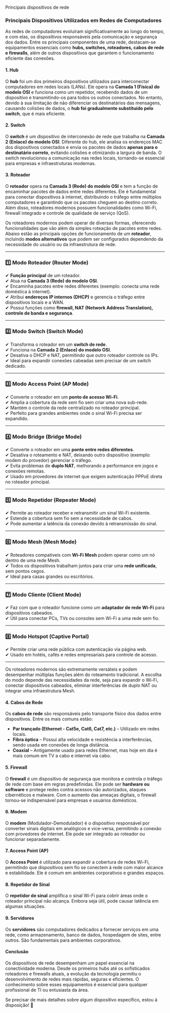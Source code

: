 Principais dispositivos de rede
### **Principais Dispositivos Utilizados em Redes de Computadores**  

As redes de computadores evoluíram significativamente ao longo do tempo, e com elas, os dispositivos responsáveis pela comunicação e segurança dos dados. Entre os principais componentes de uma rede, destacam-se equipamentos essenciais como **hubs, switches, roteadores, cabos de rede e firewalls**, além de outros dispositivos que garantem o funcionamento eficiente das conexões.  

#### **1. Hub**  
O **hub** foi um dos primeiros dispositivos utilizados para interconectar computadores em redes locais (LANs). Ele opera na **Camada 1 (Física) do modelo OSI** e funciona como um repetidor, recebendo dados de um dispositivo e transmitindo-os para todos os outros conectados. No entanto, devido à sua limitação de não diferenciar os destinatários das mensagens, causando colisões de dados, o **hub foi gradualmente substituído pelo switch**, que é mais eficiente.  

#### **2. Switch**  
O **switch** é um dispositivo de interconexão de rede que trabalha na **Camada 2 (Enlace) do modelo OSI**. Diferente do hub, ele analisa os endereços MAC dos dispositivos conectados e envia os pacotes de dados **apenas para o destinatário correto**, evitando colisões e otimizando a largura de banda. O switch revolucionou a comunicação nas redes locais, tornando-se essencial para empresas e infraestruturas modernas.  

#### **3. Roteador**  
O **roteador** opera na **Camada 3 (Rede) do modelo OSI** e tem a função de encaminhar pacotes de dados entre redes diferentes. Ele é fundamental para conectar dispositivos à internet, distribuindo o tráfego entre múltiplos computadores e garantindo que os pacotes cheguem ao destino correto. Além disso, roteadores modernos possuem funcionalidades como Wi-Fi, firewall integrado e controle de qualidade de serviço (QoS).  

Os roteadores modernos podem operar de diversas formas, oferecendo funcionalidades que vão além da simples roteação de pacotes entre redes. Abaixo estão as principais opções de funcionamento de um **roteador**, incluindo **modos alternativos** que podem ser configurados dependendo da necessidade do usuário ou da infraestrutura de rede.  

---

### **1️⃣ Modo Roteador (Router Mode)**
✔ **Função principal** de um roteador.  
✔ Atua na **Camada 3 (Rede) do modelo OSI**.  
✔ Encaminha pacotes entre redes diferentes (exemplo: conecta uma rede doméstica à internet).  
✔ Atribui **endereços IP internos (DHCP)** e gerencia o tráfego entre dispositivos locais e a WAN.  
✔ Possui funções como **firewall, NAT (Network Address Translation), controle de banda e segurança**.  

---

### **2️⃣ Modo Switch (Switch Mode)**
✔ Transforma o roteador em um **switch de rede**.  
✔ Funciona na **Camada 2 (Enlace) do modelo OSI**.  
✔ Desativa o DHCP e NAT, permitindo que outro roteador controle os IPs.  
✔ Ideal para expandir conexões cabeadas sem precisar de um switch dedicado.  

---

### **3️⃣ Modo Access Point (AP Mode)**
✔ Converte o roteador em um **ponto de acesso Wi-Fi**.  
✔ Amplia a cobertura da rede sem fio sem criar uma nova sub-rede.  
✔ Mantém o controle da rede centralizado no roteador principal.  
✔ Perfeito para grandes ambientes onde o sinal Wi-Fi precisa ser expandido.  

---

### **4️⃣ Modo Bridge (Bridge Mode)**
✔ Converte o roteador em uma **ponte entre redes diferentes**.  
✔ Desativa o roteamento e NAT, deixando outro dispositivo (exemplo: modem do provedor) gerenciar o tráfego.  
✔ Evita problemas de **duplo NAT**, melhorando a performance em jogos e conexões remotas.  
✔ Usado em provedores de internet que exigem autenticação PPPoE direta no roteador principal.  

---

### **5️⃣ Modo Repetidor (Repeater Mode)**
✔ Permite ao roteador receber e retransmitir um sinal Wi-Fi existente.  
✔ Estende a cobertura sem fio sem a necessidade de cabos.  
✔ Pode aumentar a latência da conexão devido à retransmissão do sinal.  

---

### **6️⃣ Modo Mesh (Mesh Mode)**
✔ Roteadores compatíveis com **Wi-Fi Mesh** podem operar como um nó dentro de uma rede Mesh.  
✔ Todos os dispositivos trabalham juntos para criar uma **rede unificada**, sem pontos cegos.  
✔ Ideal para casas grandes ou escritórios.  

---

### **7️⃣ Modo Cliente (Client Mode)**
✔ Faz com que o roteador funcione como um **adaptador de rede Wi-Fi** para dispositivos cabeados.  
✔ Útil para conectar PCs, TVs ou consoles sem Wi-Fi a uma rede sem fio.  

---

### **8️⃣ Modo Hotspot (Captive Portal)**
✔ Permite criar uma rede pública com autenticação via página web.  
✔ Usado em hotéis, cafés e redes empresariais para controle de acesso.  

---

Os roteadores modernos são extremamente versáteis e podem desempenhar múltiplas funções além do roteamento tradicional. A escolha do modo depende das necessidades da rede, seja para expandir o Wi-Fi, conectar dispositivos cabeados, eliminar interferências de duplo NAT ou integrar uma infraestrutura Mesh.  


#### **4. Cabos de Rede**  
Os **cabos de rede** são responsáveis pelo transporte físico dos dados entre dispositivos. Entre os mais comuns estão:  
- **Par trançado (Ethernet - Cat5e, Cat6, Cat7, etc.)** – Utilizado em redes locais.  
- **Fibra óptica** – Possui alta velocidade e resistência a interferências, sendo usada em conexões de longa distância.  
- **Coaxial** – Antigamente usado para redes Ethernet, mas hoje em dia é mais comum em TV a cabo e internet via cabo.  

#### **5. Firewall**  
O **firewall** é um dispositivo de segurança que monitora e controla o tráfego de rede com base em regras predefinidas. Ele pode ser **hardware ou software** e protege redes contra acessos não autorizados, ataques cibernéticos e malware. Com o aumento das ameaças digitais, o firewall tornou-se indispensável para empresas e usuários domésticos.  

#### **6. Modem**  
O **modem** (Modulador-Demodulador) é o dispositivo responsável por converter sinais digitais em analógicos e vice-versa, permitindo a conexão com provedores de internet. Ele pode ser integrado ao roteador ou funcionar separadamente.  

#### **7. Access Point (AP)**  
O **Access Point** é utilizado para expandir a cobertura de redes Wi-Fi, permitindo que dispositivos sem fio se conectem à rede com maior alcance e estabilidade. Ele é comum em ambientes corporativos e grandes espaços.  

#### **8. Repetidor de Sinal**  
O **repetidor de sinal** amplifica o sinal Wi-Fi para cobrir áreas onde o roteador principal não alcança. Embora seja útil, pode causar latência em algumas situações.  

#### **9. Servidores**  
Os **servidores** são computadores dedicados a fornecer serviços em uma rede, como armazenamento, banco de dados, hospedagem de sites, entre outros. São fundamentais para ambientes corporativos.  

#### **Conclusão**  
Os dispositivos de rede desempenham um papel essencial na conectividade moderna. Desde os primeiros hubs até os sofisticados roteadores e firewalls atuais, a evolução da tecnologia permitiu o desenvolvimento de redes mais rápidas, seguras e eficientes. O conhecimento sobre esses equipamentos é essencial para qualquer profissional de TI ou entusiasta da área.  

Se precisar de mais detalhes sobre algum dispositivo específico, estou à disposição! 🚀